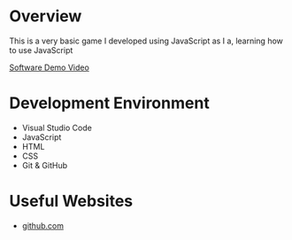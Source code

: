 # Overview
This is a very basic game I developed using JavaScript as I a, learning how to use JavaScript

[Software Demo Video](https://www.youtube.com/watch?v=LGjkZjBgy_8)

# Development Environment
* Visual Studio Code
* JavaScript
* HTML
* CSS
* Git & GitHub

# Useful Websites
* [github.com](https://github.com/pokepetter/ursina)